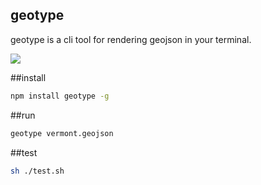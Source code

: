 geotype
---

geotype is a cli tool for rendering geojson in your terminal.

![](https://dl.dropbox.com/s/pd6ewtiuazatwd8/Screenshot%202015-03-12%2000.39.18.png?dl=0)

##install

```sh
npm install geotype -g
```

##run

```sh
geotype vermont.geojson
```

##test

```sh
sh ./test.sh
```